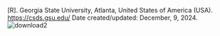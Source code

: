 [R].
Georgia State University, Atlanta, United States of America (USA).
https://csds.gsu.edu/
Date created/updated: December, 9, 2024.
![download2](https://github.com/user-attachments/assets/3bbcf15c-ee24-4f3c-b498-7f343a445bd7)
